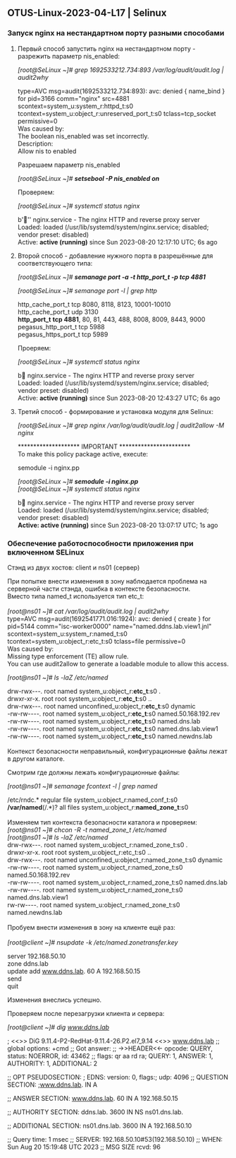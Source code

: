 ## OTUS-Linux-2023-04-L17 | Selinux ##

### Запуск nginx на нестандартном порту разными способами ###

1. Первый способ запустить nginx на нестандартном порту - разрежить параметр nis_enabled:
	
	*[root@SeLinux ~]# grep 1692533212.734:893 /var/log/audit/audit.log | audit2why*

	type=AVC msg=audit(1692533212.734:893): avc:  denied  { name_bind } for  pid=3166 comm="nginx" src=4881 scontext=system_u:system_r:httpd_t:s0 tcontext=system_u:object_r:unreserved_port_t:s0 tclass=tcp_socket permissive=0<br/>
	Was caused by:<br/>
 	The boolean nis_enabled was set incorrectly.<br/>
 	Description:<br/>
 	Allow nis to enabled<br/>

 	Разрешаем параметр nis_enabled<br/>

 	*[root@SeLinux ~]# **setsebool -P nis_enabled on***

 	Проверяем:

 	*[root@SeLinux ~]# systemctl status nginx*

	b''' nginx.service - The nginx HTTP and reverse proxy server<br/>
   	Loaded: loaded (/usr/lib/systemd/system/nginx.service; disabled; vendor preset: disabled)<br/>
   	Active: **active (running)** since Sun 2023-08-20 12:17:10 UTC; 6s ago<br/>


2. Второй способ - добавление нужного порта в разрешённые для соответствующего типа:

	*[root@SeLinux ~]# **semanage port -a -t http_port_t -p tcp 4881***
	
	*[root@SeLinux ~]# semanage port -l | grep http*

	http_cache_port_t              tcp      8080, 8118, 8123, 10001-10010<br/>
	http_cache_port_t              udp      3130<br/>
	**http_port_t**                    **tcp      4881**, 80, 81, 443, 488, 8008, 8009, 8443, 9000<br/>
	pegasus_http_port_t            tcp      5988<br/>
	pegasus_https_port_t           tcp      5989<br/>

	Проеряем:

	*[root@SeLinux ~]# systemctl status nginx*

	b nginx.service - The nginx HTTP and reverse proxy server<br/>
   	Loaded: loaded (/usr/lib/systemd/system/nginx.service; disabled; vendor preset: disabled)<br/>
   	Active: **active (running)** since Sun 2023-08-20 12:43:27 UTC; 6s ago<br/>

3. Третий способ - формирование и установка модуля для Selinux:
	
	*[root@SeLinux ~]# grep nginx /var/log/audit/audit.log | audit2allow -M nginx*

	******************** IMPORTANT ***********************<br/>
	To make this policy package active, execute:

	semodule -i nginx.pp<br/>	
	
	*[root@SeLinux ~]# **semodule -i nginx.pp***<br/>
	*[root@SeLinux ~]# systemctl status nginx*
	
	b nginx.service - The nginx HTTP and reverse proxy server<br/>
   	Loaded: loaded (/usr/lib/systemd/system/nginx.service; disabled; vendor preset: disabled)<br/>
   	**Active: active (running)** since Sun 2023-08-20 13:07:17 UTC; 1s ago<br/>

### Обеспечение работоспособности приложения при включенном SELinux ###

Стэнд из двух хостов: client и ns01 (сервер)

При попытке внести изменения в зону наблюдается проблема на серверной части стэнда, ошибка в контексте безопасности. <br/>
Вместо типа named_t используется тип etc_t:<br/><br/>
	*[root@ns01 ~]# cat /var/log/audit/audit.log | audit2why*<br/>
type=AVC msg=audit(1692541771.016:1924): avc:  denied  { create } for  pid=5144 comm="isc-worker0000" name="named.ddns.lab.view1.jnl" scontext=system_u:system_r:named_t:s0 tcontext=system_u:object_r:etc_t:s0 tclass=file permissive=0<br/>
	Was caused by:<br/>
	Missing type enforcement (TE) allow rule.<br/>
	You can use audit2allow to generate a loadable module to allow this access.<br/>

*[root@ns01 ~]# ls -laZ /etc/named*<br/>

drw-rwx---. root named system_u:object_r:**etc_t**:s0       .<br/>
drwxr-xr-x. root root  system_u:object_r:**etc_t**:s0       ..<br/>
drw-rwx---. root named unconfined_u:object_r:**etc_t**:s0   dynamic<br/>
-rw-rw----. root named system_u:object_r:**etc_t**:s0       named.50.168.192.rev<br/>
-rw-rw----. root named system_u:object_r:**etc_t**:s0       named.dns.lab<br/>
-rw-rw----. root named system_u:object_r:**etc_t**:s0       named.dns.lab.view1<br/>
-rw-rw----. root named system_u:object_r:**etc_t**:s0       named.newdns.lab<br/>
<br/>
Контекст безопасности неправильный, конфигурационные файлы лежат в другом каталоге.	<br/>

Смотрим где должны лежать конфигурационные файлы:

*[root@ns01 ~]# semanage fcontext -l | grep named*

/etc/rndc.*                                        regular file       system_u:object_r:named_conf_t:s0 <br/>
**/var/named**(/.*)?                                   all files          system_u:object_r:**named_zone_t**:s0<br/>
<br/>
Изменяем тип контекста безопасности каталога и проверяем:
<br/>
*[root@ns01 ~]# chcon -R -t named_zone_t /etc/named*<br/>
*[root@ns01 ~]# ls -laZ /etc/named*
<br/>
drw-rwx---. root named system_u:object_r:named_zone_t:s0 .<br/>
drwxr-xr-x. root root  system_u:object_r:etc_t:s0       ..<br/>
drw-rwx---. root named unconfined_u:object_r:named_zone_t:s0 dynamic<br/>
-rw-rw----. root named system_u:object_r:named_zone_t:s0 named.50.168.192.rev<br/>
-rw-rw----. root named system_u:object_r:named_zone_t:s0 named.dns.lab<br/>
-rw-rw----. root named system_u:object_r:named_zone_t:s0 named.dns.lab.view1<br/>
rw-rw----. root named system_u:object_r:named_zone_t:s0 named.newdns.lab<br/>
<br/>
Пробуем внести изменения в зону на клиенте ещё раз:<br/><br/>
*[root@client ~]# nsupdate -k /etc/named.zonetransfer.key*

server 192.168.50.10<br/>
	zone ddns.lab<br/>
	update add www.ddns.lab. 60 A 192.168.50.15<br/>
	send<br/>
	quit<br/>

Изменения внеслись успешно.

Проверяем после перезагрузки клиента и сервера:

*[root@client ~]# dig www.ddns.lab*

; <<>> DiG 9.11.4-P2-RedHat-9.11.4-26.P2.el7_9.14 <<>> www.ddns.lab
;; global options: +cmd
;; Got answer:
;; ->>HEADER<<- opcode: QUERY, status: NOERROR, id: 43462
;; flags: qr aa rd ra; QUERY: 1, ANSWER: 1, AUTHORITY: 1, ADDITIONAL: 2

;; OPT PSEUDOSECTION:
; EDNS: version: 0, flags:; udp: 4096
;; QUESTION SECTION:
;www.ddns.lab.                  IN      A

;; ANSWER SECTION:
www.ddns.lab.           60      IN      A       192.168.50.15

;; AUTHORITY SECTION:
ddns.lab.               3600    IN      NS      ns01.dns.lab.

;; ADDITIONAL SECTION:
ns01.dns.lab.           3600    IN      A       192.168.50.10

;; Query time: 1 msec
;; SERVER: 192.168.50.10#53(192.168.50.10)
;; WHEN: Sun Aug 20 15:19:48 UTC 2023
;; MSG SIZE  rcvd: 96

